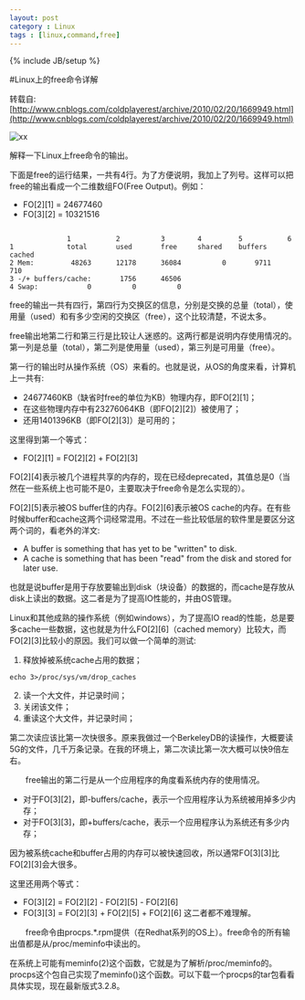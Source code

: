 ```yaml
---
layout: post
category : Linux
tags : [linux,command,free]
---
```

{% include JB/setup %}


#Linux上的free命令详解

转载自:[http://www.cnblogs.com/coldplayerest/archive/2010/02/20/1669949.html](http://www.cnblogs.com/coldplayerest/archive/2010/02/20/1669949.html)

![xx](/public/img/tin-can-phone.jpg)

解释一下Linux上free命令的输出。

下面是free的运行结果，一共有4行。为了方便说明，我加上了列号。这样可以把free的输出看成一个二维数组FO(Free Output)。例如：

* FO[2][1] = 24677460
* FO[3][2] = 10321516

<pre><code>
              1           2          3        4         5           6   
1             total       used       free     shared    buffers     cached
2 Mem:         48263      12178      36084          0       9711        710
3 -/+ buffers/cache:       1756      46506
4 Swap:            0          0          0
</code></pre>

free的输出一共有四行，第四行为交换区的信息，分别是交换的总量（total），使用量（used）和有多少空闲的交换区（free），这个比较清楚，不说太多。

free输出地第二行和第三行是比较让人迷惑的。这两行都是说明内存使用情况的。第一列是总量（total），第二列是使用量（used），第三列是可用量（free）。

第一行的输出时从操作系统（OS）来看的。也就是说，从OS的角度来看，计算机上一共有:

* 24677460KB（缺省时free的单位为KB）物理内存，即FO[2][1]；
* 在这些物理内存中有23276064KB（即FO[2][2]）被使用了；
* 还用1401396KB（即FO[2][3]）是可用的；

这里得到第一个等式：

* FO[2][1] = FO[2][2] + FO[2][3]

FO[2][4]表示被几个进程共享的内存的，现在已经deprecated，其值总是0（当然在一些系统上也可能不是0，主要取决于free命令是怎么实现的）。

FO[2][5]表示被OS buffer住的内存。FO[2][6]表示被OS cache的内存。在有些时候buffer和cache这两个词经常混用。不过在一些比较低层的软件里是要区分这两个词的，看老外的洋文:

* A buffer is something that has yet to be "written" to disk. 
* A cache is something that has been "read" from the disk and stored for later use.

也就是说buffer是用于存放要输出到disk（块设备）的数据的，而cache是存放从disk上读出的数据。这二者是为了提高IO性能的，并由OS管理。

Linux和其他成熟的操作系统（例如windows），为了提高IO read的性能，总是要多cache一些数据，这也就是为什么FO[2][6]（cached memory）比较大，而FO[2][3]比较小的原因。我们可以做一个简单的测试:

1. 释放掉被系统cache占用的数据；

```
echo 3>/proc/sys/vm/drop_caches
```

2. 读一个大文件，并记录时间；
3. 关闭该文件；
4. 重读这个大文件，并记录时间；

第二次读应该比第一次快很多。原来我做过一个BerkeleyDB的读操作，大概要读5G的文件，几千万条记录。在我的环境上，第二次读比第一次大概可以快9倍左右。

　　free输出的第二行是从一个应用程序的角度看系统内存的使用情况。

* 对于FO[3][2]，即-buffers/cache，表示一个应用程序认为系统被用掉多少内存；
* 对于FO[3][3]，即+buffers/cache，表示一个应用程序认为系统还有多少内存；

因为被系统cache和buffer占用的内存可以被快速回收，所以通常FO[3][3]比FO[2][3]会大很多。

这里还用两个等式：

* FO[3][2] = FO[2][2] - FO[2][5] - FO[2][6]
* FO[3][3] = FO[2][3] + FO[2][5] + FO[2][6]
这二者都不难理解。

　　free命令由procps.*.rpm提供（在Redhat系列的OS上）。free命令的所有输出值都是从/proc/meminfo中读出的。

在系统上可能有meminfo(2)这个函数，它就是为了解析/proc/meminfo的。procps这个包自己实现了meminfo()这个函数。可以下载一个procps的tar包看看具体实现，现在最新版式3.2.8。





